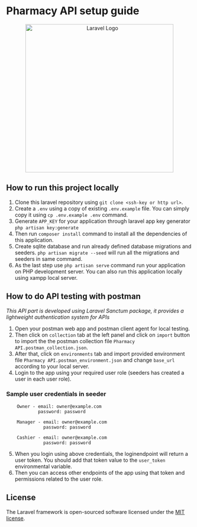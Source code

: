 # Pharmacy API setup guide

<p align="center"><a href="https://laravel.com" target="_blank"><img src="https://raw.githubusercontent.com/laravel/art/master/logo-lockup/5%20SVG/2%20CMYK/1%20Full%20Color/laravel-logolockup-cmyk-red.svg" width="400" alt="Laravel Logo"></a></p>

## How to run this project locally

1. Clone this laravel repository using `git clone <ssh-key or http url>`.
2. Create a `.env` using a copy of existing `.env.example` file. You can simply copy it using `cp .env.example .env` command.
3. Generate `APP_KEY` for your application through laravel app key generator `php artisan key:generate`
4. Then run `composer install` command to install all the dependencies of this application.
5. Create sqlite database and run already defined database migrations and seeders. `php artisan migrate --seed` will run all the migrations and seeders in same command.
6. As the last step use `php artisan serve` command run your application on PHP development server. You can also run this application locally using xampp local server.

## How to do API testing with postman

_This API part is developed using Laravel Sanctum package, it provides a lightweight authentication system for APIs_

1. Open your postman web app and postman client agent for local testing.
2. Then click on `collection` tab at the left panel and click on `import` button to import the the postman collection file `Pharmacy API.postman_collection.json`.
3. After that, click on `environments` tab and import provided environment file `Pharmacy API.postman_environment.json` and change `base_url` according to your local server.
4. Login to the app using your required user role (seeders has created a user in each user role).

### Sample user credentials in seeder

```
    Owner - email: owner@example.com
            password: password

    Manager - email: owner@example.com
              password: password

    Cashier - email: owner@example.com
              password: password
```

5. When you login using above credentials, the loginendpoint will return a user token. You should add that token value to the `user_token` environmental variable.
6. Then you can access other endpoints of the app using that token and permissions related to the user role.

## License

The Laravel framework is open-sourced software licensed under the [MIT license](https://opensource.org/licenses/MIT).
